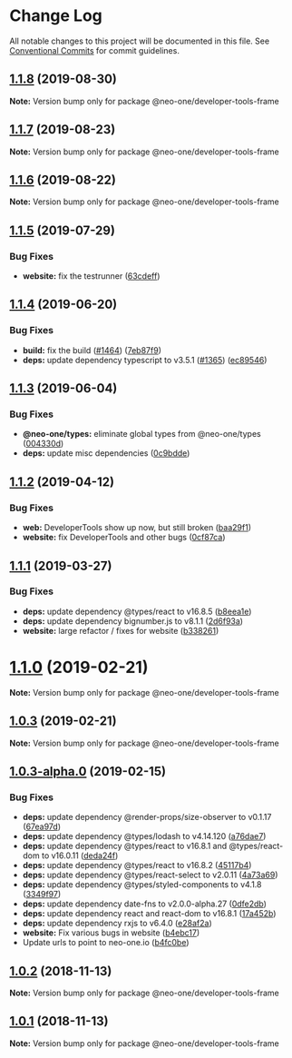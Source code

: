 # Change Log

All notable changes to this project will be documented in this file.
See [Conventional Commits](https://conventionalcommits.org) for commit guidelines.

## [1.1.8](https://github.com/neo-one-suite/neo-one/compare/@neo-one/developer-tools-frame@1.1.7...@neo-one/developer-tools-frame@1.1.8) (2019-08-30)

**Note:** Version bump only for package @neo-one/developer-tools-frame





## [1.1.7](https://github.com/neo-one-suite/neo-one/compare/@neo-one/developer-tools-frame@1.1.6...@neo-one/developer-tools-frame@1.1.7) (2019-08-23)

**Note:** Version bump only for package @neo-one/developer-tools-frame





## [1.1.6](https://github.com/neo-one-suite/neo-one/compare/@neo-one/developer-tools-frame@1.1.5...@neo-one/developer-tools-frame@1.1.6) (2019-08-22)

**Note:** Version bump only for package @neo-one/developer-tools-frame





## [1.1.5](https://github.com/neo-one-suite/neo-one/compare/@neo-one/developer-tools-frame@1.1.4...@neo-one/developer-tools-frame@1.1.5) (2019-07-29)


### Bug Fixes

* **website:** fix the testrunner ([63cdeff](https://github.com/neo-one-suite/neo-one/commit/63cdeff))





## [1.1.4](https://github.com/neo-one-suite/neo-one/compare/@neo-one/developer-tools-frame@1.1.3...@neo-one/developer-tools-frame@1.1.4) (2019-06-20)


### Bug Fixes

* **build:** fix the build ([#1464](https://github.com/neo-one-suite/neo-one/issues/1464)) ([7eb87f9](https://github.com/neo-one-suite/neo-one/commit/7eb87f9))
* **deps:** update dependency typescript to v3.5.1 ([#1365](https://github.com/neo-one-suite/neo-one/issues/1365)) ([ec89546](https://github.com/neo-one-suite/neo-one/commit/ec89546))





## [1.1.3](https://github.com/neo-one-suite/neo-one/compare/@neo-one/developer-tools-frame@1.1.2...@neo-one/developer-tools-frame@1.1.3) (2019-06-04)


### Bug Fixes

* **@neo-one/types:** eliminate global types from @neo-one/types ([004330d](https://github.com/neo-one-suite/neo-one/commit/004330d))
* **deps:** update misc dependencies ([0c9bdde](https://github.com/neo-one-suite/neo-one/commit/0c9bdde))





## [1.1.2](https://github.com/neo-one-suite/neo-one/compare/@neo-one/developer-tools-frame@1.1.1...@neo-one/developer-tools-frame@1.1.2) (2019-04-12)


### Bug Fixes

* **web:** DeveloperTools show up now, but still broken ([baa29f1](https://github.com/neo-one-suite/neo-one/commit/baa29f1))
* **website:** fix DeveloperTools and other bugs ([0cf87ca](https://github.com/neo-one-suite/neo-one/commit/0cf87ca))





## [1.1.1](https://github.com/neo-one-suite/neo-one/compare/@neo-one/developer-tools-frame@1.1.0...@neo-one/developer-tools-frame@1.1.1) (2019-03-27)


### Bug Fixes

* **deps:** update dependency @types/react to v16.8.5 ([b8eea1e](https://github.com/neo-one-suite/neo-one/commit/b8eea1e))
* **deps:** update dependency bignumber.js to v8.1.1 ([2d6f93a](https://github.com/neo-one-suite/neo-one/commit/2d6f93a))
* **website:** large refactor / fixes for website ([b338261](https://github.com/neo-one-suite/neo-one/commit/b338261))





# [1.1.0](https://github.com/neo-one-suite/neo-one/compare/@neo-one/developer-tools-frame@1.0.3...@neo-one/developer-tools-frame@1.1.0) (2019-02-21)

**Note:** Version bump only for package @neo-one/developer-tools-frame





## [1.0.3](https://github.com/neo-one-suite/neo-one/compare/@neo-one/developer-tools-frame@1.0.3-alpha.0...@neo-one/developer-tools-frame@1.0.3) (2019-02-21)

**Note:** Version bump only for package @neo-one/developer-tools-frame





## [1.0.3-alpha.0](https://github.com/neo-one-suite/neo-one/compare/@neo-one/developer-tools-frame@1.0.2...@neo-one/developer-tools-frame@1.0.3-alpha.0) (2019-02-15)


### Bug Fixes

* **deps:** update dependency @render-props/size-observer to v0.1.17 ([67ea97d](https://github.com/neo-one-suite/neo-one/commit/67ea97d))
* **deps:** update dependency @types/lodash to v4.14.120 ([a76dae7](https://github.com/neo-one-suite/neo-one/commit/a76dae7))
* **deps:** update dependency @types/react to v16.8.1 and @types/react-dom to v16.0.11 ([deda24f](https://github.com/neo-one-suite/neo-one/commit/deda24f))
* **deps:** update dependency @types/react to v16.8.2 ([45117b4](https://github.com/neo-one-suite/neo-one/commit/45117b4))
* **deps:** update dependency @types/react-select to v2.0.11 ([4a73a69](https://github.com/neo-one-suite/neo-one/commit/4a73a69))
* **deps:** update dependency @types/styled-components to v4.1.8 ([3349f97](https://github.com/neo-one-suite/neo-one/commit/3349f97))
* **deps:** update dependency date-fns to v2.0.0-alpha.27 ([0dfe2db](https://github.com/neo-one-suite/neo-one/commit/0dfe2db))
* **deps:** update dependency react and react-dom to v16.8.1 ([17a452b](https://github.com/neo-one-suite/neo-one/commit/17a452b))
* **deps:** update dependency rxjs to v6.4.0 ([e28af2a](https://github.com/neo-one-suite/neo-one/commit/e28af2a))
* **website:** Fix various bugs in website ([b4ebc17](https://github.com/neo-one-suite/neo-one/commit/b4ebc17))
* Update urls to point to neo-one.io ([b4fc0be](https://github.com/neo-one-suite/neo-one/commit/b4fc0be))





## [1.0.2](https://github.com/neo-one-suite/neo-one/compare/@neo-one/developer-tools-frame@1.0.1...@neo-one/developer-tools-frame@1.0.2) (2018-11-13)

**Note:** Version bump only for package @neo-one/developer-tools-frame





## [1.0.1](https://github.com/neo-one-suite/neo-one/compare/@neo-one/developer-tools-frame@1.0.0...@neo-one/developer-tools-frame@1.0.1) (2018-11-13)

**Note:** Version bump only for package @neo-one/developer-tools-frame
